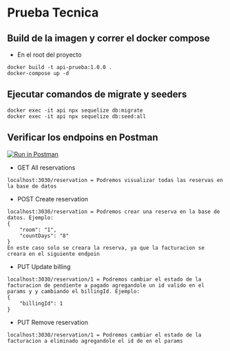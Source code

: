 # Prueba Tecnica

## Build de la imagen y correr el docker compose

* En el root del proyecto
```
docker build -t api-prueba:1.0.0 .
docker-compose up -d
```

## Ejecutar comandos de migrate y seeders

```
docker exec -it api npx sequelize db:migrate
docker exec -it api npx sequelize db:seed:all
```

## Verificar los endpoins en Postman

[![Run in Postman](https://run.pstmn.io/button.svg)](https://app.getpostman.com/run-collection/23703870-0bb7162c-5460-41ee-9f2f-f404c9aae5fc?action=collection%2Ffork&collection-url=entityId%3D23703870-0bb7162c-5460-41ee-9f2f-f404c9aae5fc%26entityType%3Dcollection%26workspaceId%3Df8bf7d39-a1aa-422c-86b0-37a104028f6c)


* GET All reservations
```
localhost:3030/reservation = Podremos visualizar todas las reservas en la base de datos
```

* POST Create reservation
```
localhost:3030/reservation = Podremos crear una reserva en la base de datos. Ejemplo:
{
    "room": "1",
    "countDays": "8"   
}
En este caso solo se creara la reserva, ya que la facturacion se creara en el siguiente endpoin
```

* PUT Update billing
```
localhost:3030/reservation/1 = Podremos cambiar el estado de la facturacion de pendiente a pagado agregandole un id valido en el params y y cambiando el billingId. Ejemplo:
{
    "billingId": 1
}
```
* PUT Remove reservation
```
localhost:3030/reservation/1 = Podremos cambiar el estado de la facturacion a eliminado agregandole el id de en el params
```

